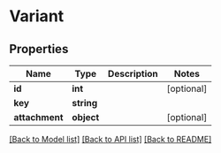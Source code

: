 # Variant

## Properties
Name | Type | Description | Notes
------------ | ------------- | ------------- | -------------
**id** | **int** |  | [optional] 
**key** | **string** |  | 
**attachment** | **object** |  | [optional] 

[[Back to Model list]](../../README.md#documentation-for-models) [[Back to API list]](../../README.md#documentation-for-api-endpoints) [[Back to README]](../../README.md)

